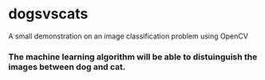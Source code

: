 # dogsvscats
A small demonstration on an image classification problem using OpenCV

### The machine learning algorithm will be able to distuinguish the images between dog and cat.
